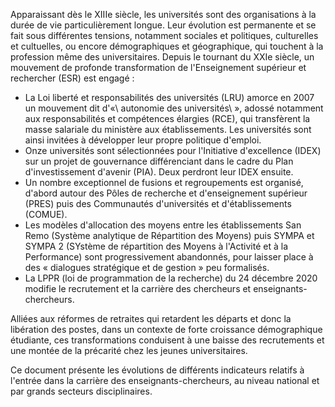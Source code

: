 Apparaissant dès le XIIIe siècle, les universités sont des organisations à la durée de vie particulièrement longue. Leur évolution est permanente et se fait sous différentes tensions, notamment sociales et politiques, culturelles et cultuelles, ou encore démographiques et géographique, qui touchent à la profession même des universitaires. Depuis le tournant du XXIe siècle, un mouvement de profonde transformation de l'Enseignement supérieur et rechercher (ESR) est engagé :

 - La Loi liberté et responsabilités des universités (LRU) amorce en 2007 un mouvement dit d'«\ autonomie des universités\ », adossé notamment aux responsabilités et compétences élargies (RCE), qui transfèrent la masse salariale du ministère aux établissements. Les universités sont ainsi invitées à développer leur propre politique d'emploi.
 - Onze universités sont sélectionnées pour l'Initiative d'excellence (IDEX) sur un projet de gouvernance différenciant dans le cadre du Plan d'investissement d'avenir (PIA). Deux perdront leur IDEX ensuite.
 - Un nombre exceptionnel de fusions et regroupements est organisé, d'abord autour des Pôles de recherche et d'enseignement supérieur (PRES) puis des Communautés d'universités et d'établissements (COMUE).
 - Les modèles d'allocation des moyens entre les établissements San Remo (Système analytique de Répartition des Moyens) puis SYMPA et SYMPA 2 (SYstème de répartition des Moyens à l'Activité et à la Performance) sont progressivement abandonnés, pour laisser place à des « dialogues stratégique et de gestion » peu formalisés.
 - La LPPR (loi de programmation de la recherche) du 24 décembre 2020 modifie le recrutement et la carrière des chercheurs et enseignants-chercheurs.
 
Alliées aux réformes de retraites qui retardent les départs et donc la libération des postes, dans un contexte de forte croissance démographique étudiante, ces transformations conduisent à une baisse des recrutements et une montée de la précarité chez les jeunes universitaires. 

Ce document présente les évolutions de différents indicateurs relatifs à l'entrée dans la carrière des enseignants-chercheurs, au niveau national et par grands secteurs disciplinaires.

